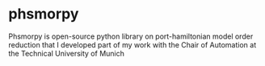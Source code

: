 # phsmorpy
 Phsmorpy is open-source python library on port-hamiltonian model order reduction that I developed part of my work with the Chair of Automation at the Technical University of Munich
